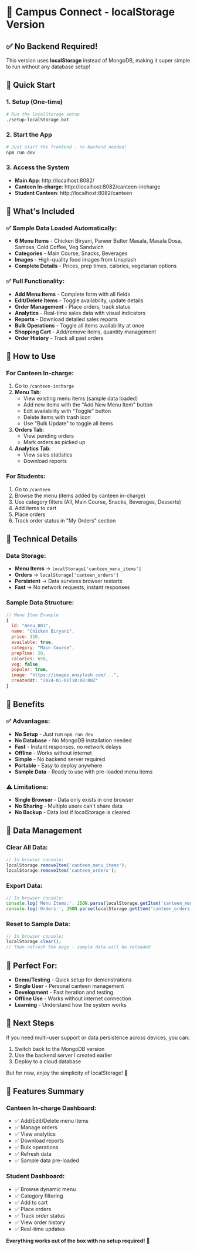 # 🎉 Campus Connect - localStorage Version

## ✅ No Backend Required!

This version uses **localStorage** instead of MongoDB, making it super simple to run without any database setup!

## 🚀 Quick Start

### 1. Setup (One-time)
```bash
# Run the localStorage setup
./setup-localStorage.bat
```

### 2. Start the App
```bash
# Just start the frontend - no backend needed!
npm run dev
```

### 3. Access the System
- **Main App**: http://localhost:8082/
- **Canteen In-charge**: http://localhost:8082/canteen-incharge
- **Student Canteen**: http://localhost:8082/canteen

## 🎯 What's Included

### ✅ Sample Data Loaded Automatically:
- **6 Menu Items** - Chicken Biryani, Paneer Butter Masala, Masala Dosa, Samosa, Cold Coffee, Veg Sandwich
- **Categories** - Main Course, Snacks, Beverages
- **Images** - High-quality food images from Unsplash
- **Complete Details** - Prices, prep times, calories, vegetarian options

### ✅ Full Functionality:
- **Add Menu Items** - Complete form with all fields
- **Edit/Delete Items** - Toggle availability, update details
- **Order Management** - Place orders, track status
- **Analytics** - Real-time sales data with visual indicators
- **Reports** - Download detailed sales reports
- **Bulk Operations** - Toggle all items availability at once
- **Shopping Cart** - Add/remove items, quantity management
- **Order History** - Track all past orders

## 🎯 How to Use

### For Canteen In-charge:
1. Go to `/canteen-incharge`
2. **Menu Tab**: 
   - View existing menu items (sample data loaded)
   - Add new items with the "Add New Menu Item" button
   - Edit availability with "Toggle" button
   - Delete items with trash icon
   - Use "Bulk Update" to toggle all items
3. **Orders Tab**: 
   - View pending orders
   - Mark orders as picked up
4. **Analytics Tab**: 
   - View sales statistics
   - Download reports

### For Students:
1. Go to `/canteen`
2. Browse the menu (items added by canteen in-charge)
3. Use category filters (All, Main Course, Snacks, Beverages, Desserts)
4. Add items to cart
5. Place orders
6. Track order status in "My Orders" section

## 🔧 Technical Details

### Data Storage:
- **Menu Items** → `localStorage['canteen_menu_items']`
- **Orders** → `localStorage['canteen_orders']`
- **Persistent** → Data survives browser restarts
- **Fast** → No network requests, instant responses

### Sample Data Structure:
```javascript
// Menu Item Example
{
  id: "menu_001",
  name: "Chicken Biryani",
  price: 120,
  available: true,
  category: "Main Course",
  prepTime: 20,
  calories: 650,
  veg: false,
  popular: true,
  image: "https://images.unsplash.com/...",
  createdAt: "2024-01-01T10:00:00Z"
}
```

## 🎉 Benefits

### ✅ Advantages:
- **No Setup** - Just run `npm run dev`
- **No Database** - No MongoDB installation needed
- **Fast** - Instant responses, no network delays
- **Offline** - Works without internet
- **Simple** - No backend server required
- **Portable** - Easy to deploy anywhere
- **Sample Data** - Ready to use with pre-loaded menu items

### ⚠️ Limitations:
- **Single Browser** - Data only exists in one browser
- **No Sharing** - Multiple users can't share data
- **No Backup** - Data lost if localStorage is cleared

## 🔄 Data Management

### Clear All Data:
```javascript
// In browser console:
localStorage.removeItem('canteen_menu_items');
localStorage.removeItem('canteen_orders');
```

### Export Data:
```javascript
// In browser console:
console.log('Menu Items:', JSON.parse(localStorage.getItem('canteen_menu_items')));
console.log('Orders:', JSON.parse(localStorage.getItem('canteen_orders')));
```

### Reset to Sample Data:
```javascript
// In browser console:
localStorage.clear();
// Then refresh the page - sample data will be reloaded
```

## 🚀 Perfect For:
- **Demo/Testing** - Quick setup for demonstrations
- **Single User** - Personal canteen management
- **Development** - Fast iteration and testing
- **Offline Use** - Works without internet connection
- **Learning** - Understand how the system works

## 🎯 Next Steps

If you need multi-user support or data persistence across devices, you can:
1. Switch back to the MongoDB version
2. Use the backend server I created earlier
3. Deploy to a cloud database

But for now, enjoy the simplicity of localStorage! 🎉

## 📱 Features Summary

### Canteen In-charge Dashboard:
- ✅ Add/Edit/Delete menu items
- ✅ Manage orders
- ✅ View analytics
- ✅ Download reports
- ✅ Bulk operations
- ✅ Refresh data
- ✅ Sample data pre-loaded

### Student Dashboard:
- ✅ Browse dynamic menu
- ✅ Category filtering
- ✅ Add to cart
- ✅ Place orders
- ✅ Track order status
- ✅ View order history
- ✅ Real-time updates

**Everything works out of the box with no setup required!** 🎉
